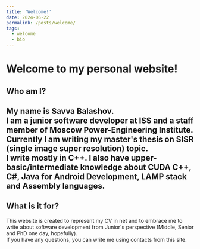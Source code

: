 ```yaml
---
title: 'Welcome!'
date: 2024-06-22
permalink: /posts/welcome/
tags:
  - welcome
  - bio
---
```


Welcome to my personal website!
======
## Who am I?
My name is Savva Balashov.\
I am a junior software developer at ISS and a staff member of Moscow Power-Engineering Institute. \
Currently I am writing my master's thesis on SISR (single image super resolution) topic.\
I write mostly in C++. I also have upper-basic/intermediate knowledge about CUDA C++, C#, Java for Android Development, LAMP stack and Assembly languages. 
------
## What is it for?
This website is created to represent my CV in net and to embrace me to write about software development from Junior's perspective (Middle, Senior and PhD one day, hopefully).\
If you have any questions, you can write me using contacts from this site.